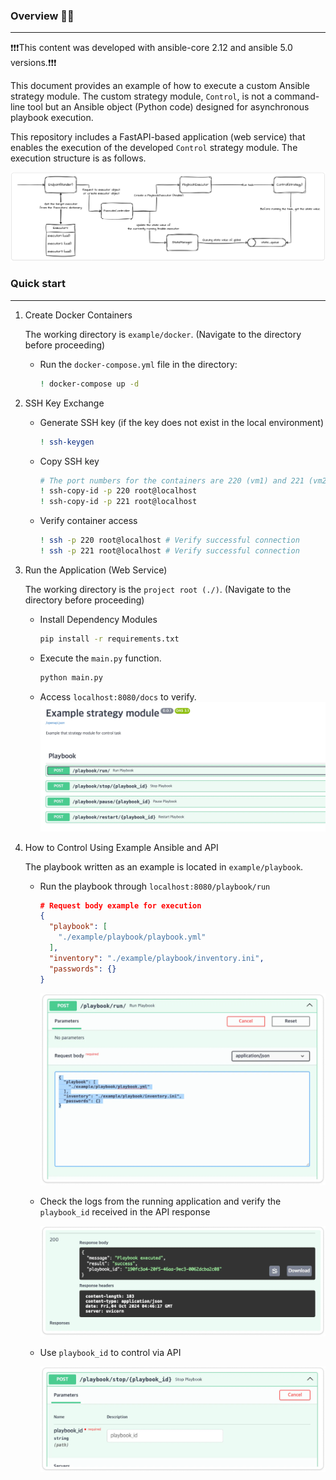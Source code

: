 ### Overview 🙌🏻

---
❗❗❗This content was developed with ansible-core 2.12 and ansible 5.0 versions.❗❗❗

This document provides an example of how to execute a custom Ansible strategy module. The custom strategy module, `Control`, is not a command-line tool but an Ansible object (Python code) designed for asynchronous playbook execution.

This repository includes a FastAPI-based application (web service) that enables the execution of the developed `Control` strategy module. The execution structure is as follows.

![img.png](docs/arch.png)

### Quick start

---

1. Create Docker Containers
    
    The working directory is `example/docker`. (Navigate to the directory before proceeding)
    
    - Run the `docker-compose.yml` file in the directory:
        
        ```bash
        ! docker-compose up -d
        ```
        
2. SSH Key Exchange
    - Generate SSH key (if the key does not exist in the local environment)
        
        ```bash
        ! ssh-keygen
        ```
        
    - Copy SSH key
        
        ```bash
        # The port numbers for the containers are 220 (vm1) and 221 (vm2). The password is 'test1234'.
        ! ssh-copy-id -p 220 root@localhost
        ! ssh-copy-id -p 221 root@localhost
        ```
        
    - Verify container access
        
        ```bash
        ! ssh -p 220 root@localhost # Verify successful connection
        ! ssh -p 221 root@localhost # Verify successful connection
        ```
        
3. Run the Application (Web Service)
    
    The working directory is the `project root (./)`. (Navigate to the directory before proceeding)
    - Install Dependency Modules     
        ```bash
        pip install -r requirements.txt
        ```
    - Execute the `main.py` function.
        
        ```bash
        python main.py
        ```
        
    - Access `localhost:8080/docs` to verify.
        ![img.png](docs/api_docs.png)
4. How to Control Using Example Ansible and API
    
    The playbook written as an example is located in `example/playbook`.
    
    - Run the playbook through `localhost:8080/playbook/run`
        
        ```json
        # Request body example for execution
        {
          "playbook": [
            "./example/playbook/playbook.yml"
          ],
          "inventory": "./example/playbook/inventory.ini",
          "passwords": {}
        }
        
        ```
        
        ![img.png](docs/call_the_run_endpoint.png)
        
    - Check the logs from the running application and verify the `playbook_id` received in the API response
        
        ![img.png](docs/response_run_endpoint.png)
        
    - Use `playbook_id` to control via API
        
        ![img.png](docs/call_other_endpoint.png)